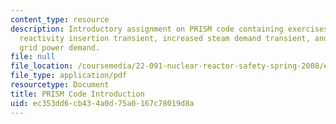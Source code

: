 ```yaml
---
content_type: resource
description: Introductory assignment on PRISM code containing exercises on negative
  reactivity insertion transient, increased steam demand transient, and change of
  grid power demand.
file: null
file_location: /coursemedia/22-091-nuclear-reactor-safety-spring-2008/ec353dd6cb434a0d75a0167c78019d8a_MIT22_091S08_assn02.pdf
file_type: application/pdf
resourcetype: Document
title: PRISM Code Introduction
uid: ec353dd6-cb43-4a0d-75a0-167c78019d8a
---
```

